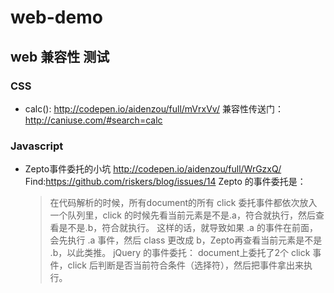 # web-demo

## web 兼容性 测试

### CSS

- calc():
  http://codepen.io/aidenzou/full/mVrxVv/
  兼容性传送门：http://caniuse.com/#search=calc

### Javascript

- Zepto事件委托的小坑
  http://codepen.io/aidenzou/full/WrGzxQ/
  Find:https://github.com/riskers/blog/issues/14
  Zepto 的事件委托是：
  > 在代码解析的时候，所有document的所有 click 委托事件都依次放入一个队列里，click 的时候先看当前元素是不是.a，符合就执行，然后查看是不是.b，符合就执行。
这样的话，就导致如果 .a 的事件在前面，会先执行 .a 事件，然后 class 更改成 b，Zepto再查看当前元素是不是 .b，以此类推。
  jQuery 的事件委托：
  > document上委托了2个 click 事件，click 后判断是否当前符合条件（选择符），然后把事件拿出来执行。



